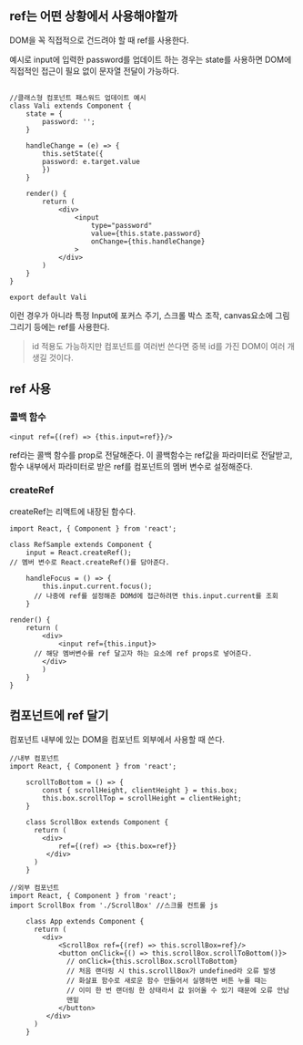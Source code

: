 
## ref는 어떤 상황에서 사용해야할까
DOM을 꼭 직접적으로 건드려야 할 때 ref를 사용한다.

예시로 input에 입력한 password를 업데이트 하는 경우는 state를 사용하면 DOM에 직접적인 접근이 필요 없이 문자열 전달이 가능하다.
```

//클래스형 컴포넌트 패스워드 업데이트 예시
class Vali extends Component {
	state = {
    	password: '';
    }

	handleChange = (e) => {
		this.setState({
		password: e.target.value
   		})
    }
    
    render() {
    	return (
        	<div>
          		<input
          			type="password"
          			value={this.state.password}
					onChange={this.handleChange}
          		>
          	</div>
        )
    }
}

export default Vali
```
이런 경우가 아니라 특정 Input에 포커스 주기, 스크롤 박스 조작, canvas요소에 그림그리기 등에는 ref를 사용한다.
> id 적용도 가능하지만 컴포넌트를 여러번 쓴다면 중복 id를 가진 DOM이 여러 개 생길 것이다.

## ref 사용
### 콜백 함수
```
<input ref={(ref) => {this.input=ref}}/>
```
ref라는 콜백 함수를 prop로 전달해준다.
이 콜백함수는 ref값을 파라미터로 전달받고,
함수 내부에서 파라미터로 받은 ref를 컴포넌트의 멤버 변수로 설정해준다.

### createRef
createRef는 리액트에 내장된 함수다.

```
import React, { Component } from 'react';

class RefSample extends Component {
	input = React.createRef();
// 멤버 변수로 React.createRef()를 담아준다.

	handleFocus = () => {
		this.input.current.focus();
      // 나중에 ref를 설정해준 DOMd에 접근하려면 this.input.current를 조회
	}

render() {
	return (
		<div>
  			<input ref={this.input}>
      // 해당 멤버변수를 ref 달고자 하는 요소에 ref props로 넣어준다.
    	</div>
		)
	}
}
```

## 컴포넌트에 ref 달기
컴포넌트 내부에 있는 DOM을 컴포넌트 외부에서 사용할 때 쓴다.
```
//내부 컴포넌트 
import React, { Component } from 'react';

    scrollToBottom = () => {
        const { scrollHeight, clientHeight } = this.box;
        this.box.scrollTop = scrollHeight = clientHeight;
    }	

	class ScrollBox extends Component {
      return (
       	<div>
			ref={(ref) => {this.box=ref}}
         </div>
      )
	}
```
```
//외부 컴포넌트
import React, { Component } from 'react';
import ScrollBox from './ScrollBox' //스크롤 컨트롤 js

	class App extends Component {
      return (
       	<div>
			<ScrollBox ref={(ref) => this.scrollBox=ref}/>
			<button onClick={() => this.scrollBox.scrollToBottom()}>
              // onClick={this.scrollBox.scrollToBottom}
              // 처음 랜더링 시 this.scrolllBox가 undefined라 오류 발생
              // 화살표 함수로 새로운 함수 만들어서 실행하면 버튼 누를 때는
              // 이미 한 번 랜더링 한 상태라서 값 읽어올 수 있기 때문에 오류 안남 
              맨밑
			</button>
         </div>
      )
	}